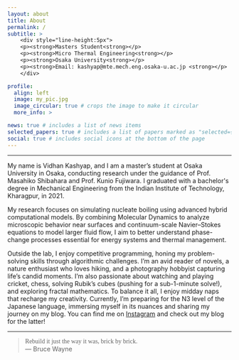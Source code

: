 ```yaml
---
layout: about
title: About
permalink: /
subtitle: >
    <div style="line-height:5px">
    <p><strong>Masters Student<strong></p>
    <p><strong>Micro Thermal Engineering<strong></p>
    <p><strong>Osaka University<strong></p>
    <p><strong>Email: kashyap@mte.mech.eng.osaka-u.ac.jp <strong></p>
    </div>

profile:
  align: left
  image: my_pic.jpg
  image_circular: true # crops the image to make it circular
  more_info: >

news: true # includes a list of news items
selected_papers: true # includes a list of papers marked as "selected={true}"
social: true # includes social icons at the bottom of the page
---
```


<hr>

My name is Vidhan Kashyap, and I am a master’s student at Osaka University in Osaka, conducting research under the guidance of Prof. Masahiko Shibahara and Prof. Kunio Fujiwara. I graduated with a bachelor's degree in Mechanical Engineering from the Indian Institute of Technology, Kharagpur, in 2021.

My research focuses on simulating nucleate boiling using advanced hybrid computational models. By combining Molecular Dynamics to analyze microscopic behavior near surfaces and continuum-scale Navier–Stokes equations to model larger fluid flow, I aim to better understand phase-change processes essential for energy systems and thermal management.

Outside the lab, I enjoy competitive programming, honing my problem-solving skills through algorithmic challenges. I’m an avid reader of novels, a nature enthusiast who loves hiking, and a photography hobbyist capturing life’s candid moments. I’m also passionate about watching and playing cricket, chess, solving Rubik’s cubes (pushing for a sub-1-minute solve!), and exploring fractal mathematics. To balance it all, I enjoy midday naps that recharge my creativity. Currently, I’m preparing for the N3 level of the Japanese language, immersing myself in its nuances and sharing my journey on my blog. You can find me on [Instagram](https://www.instagram.com/vidhankashyap/) and check out my blog for the latter!
<hr>

> <i class="fas fa-quote-left"></i>
> <span style="font-family: 'Gloria Hallelujah', cursive;">Rebuild it just the way it was, brick by brick.</span>
> <i class="fas fa-quote-right"></i><br />
> —&nbsp;Bruce&nbsp;Wayne